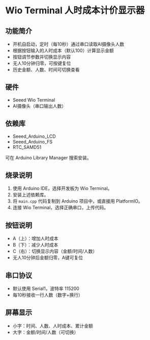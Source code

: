 # Wio Terminal 人时成本计价显示器

## 功能简介
- 开机自启动，定时（每10秒）通过串口读取AI摄像头人数
- 根据按钮输入的人时成本（默认100）计算显示金额
- 按钮调节参数并切换显示内容
- 无人10分钟归零，可按键复位
- 历史金额、人数、时间可切换查看

## 硬件
- Seeed Wio Terminal
- AI摄像头（串口输出人数）

## 依赖库
- Seeed_Arduino_LCD
- Seeed_Arduino_FS
- RTC_SAMD51

可在 Arduino Library Manager 搜索安装。

## 烧录说明
1. 使用 Arduino IDE，选择开发板为 Wio Terminal。
2. 安装上述依赖库。
3. 将 `main.cpp` 代码复制到 Arduino 项目中，或直接用 PlatformIO。
4. 连接 Wio Terminal，选择正确串口，上传代码。

## 按钮说明
- A（上）：增加人时成本
- B（下）：减少人时成本
- C（右）：切换显示内容（金额/时间/人数）
- 无人10分钟后金额归零，A键可复位

## 串口协议
- 默认使用 Serial1，波特率 115200
- 每10秒接收一行人数（数字+换行）

## 屏幕显示
- 小字：时间、人数、人时成本、累计金额
- 大字：金额/时间/人数（可切换） 